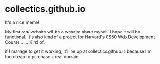 # collectics.github.io
It's a nice meme!

My first *real* website will be a website about myself. I hope it will be functional.
It's also kind of a project for Harvard's CS50 Web Development Course...
...
Kind of.

if I manage to get it working, it'll be up at collectics.github.io because I'm too cheap to purchase a real domain
